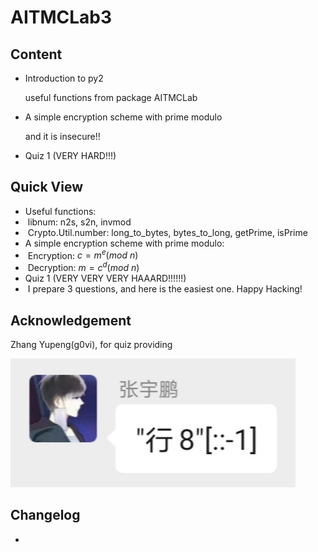 # AITMCLab3

## Content

* Introduction to py2

  useful functions from package AITMCLab

* A simple encryption scheme with prime modulo

  and it is insecure!!

* Quiz 1 (VERY HARD!!!)

## Quick View

* Useful functions: 
* ​    libnum: n2s, s2n, invmod
* ​    Crypto.Util.number: long_to_bytes, bytes_to_long, getPrime, isPrime
* A simple encryption scheme with prime modulo:
* ​    Encryption: $c=m^e(mod\ n)$
* ​    Decryption: $m=c^d(mod\ n)$
* Quiz 1 (VERY VERY VERY HAAARD!!!!!!)
* ​    I prepare 3 questions, and here is the easiest one. Happy Hacking!

## Acknowledgement

Zhang Yupeng(g0vi), for quiz providing

![govi](./readme-src/govi.jpg)

## Changelog

* 